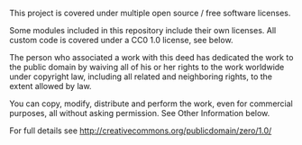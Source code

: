 This project is covered under multiple open source / free software licenses.

Some modules included in this repository include their own licenses. All
custom code is covered under a CC0 1.0 license, see below.

The person who associated a work with this deed has dedicated the work to the public domain by waiving all of his or her rights to the work worldwide under copyright law, including all related and neighboring rights, to the extent allowed by law.

You can copy, modify, distribute and perform the work, even for commercial purposes, all without asking permission. See Other Information below.

For full details see http://creativecommons.org/publicdomain/zero/1.0/


